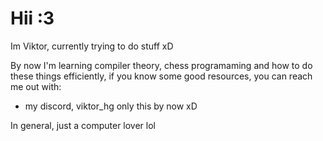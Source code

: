 # Hii :3

Im Viktor, currently trying to do stuff xD

By now I'm learning compiler theory, chess programaming and how to do these things efficiently, if you know some good resources, you can reach me out with:
* my discord, viktor_hg
  only this by now xD

In general, just a computer lover lol
